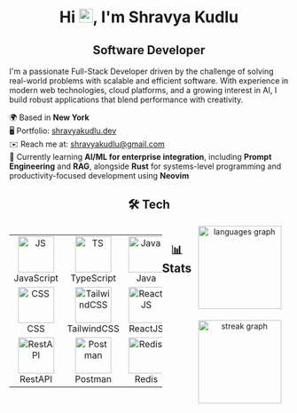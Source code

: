 <h1 align="center">
  Hi <img src="https://user-images.githubusercontent.com/18350557/176309783-0785949b-9127-417c-8b55-ab5a4333674e.gif" width="25" />, I'm Shravya Kudlu
</h1>

<h2 align="center">Software Developer</h2>

<p>
  I'm a passionate Full-Stack Developer driven by the challenge of solving real-world problems with scalable and efficient software. With experience in modern web technologies, cloud platforms, and a growing interest in AI, I build robust applications that blend performance with creativity.
</p>

<p>
  🌍 Based in <strong>New York</strong><br>
  🖥️ Portfolio: <a href="http://shravyakudlu.github.io/ShravyaKudlu/#/">shravyakudlu.dev</a><br>
  ✉️ Reach me at: <a href="mailto:shravyakudlu@gmail.com">shravyakudlu@gmail.com</a><br>
  🧠 Currently learning <strong>AI/ML for enterprise integration</strong>, including <strong>Prompt Engineering</strong> and <strong>RAG</strong>, alongside <strong>Rust</strong> for systems-level programming and productivity-focused development using <strong>Neovim</strong>
</p>

<h2 align="center">🛠️ Tech</h2>

<div style="display: flex; align-items: flex-start; align: center">
<table align="center">
  <tr>
    <td align="center" width="96">
        <img src="https://techstack-generator.vercel.app/js-icon.svg" alt="JS" width="65" height="65" />
      <br>JavaScript
    </td>
    <td align="center" width="96">
        <img src="https://techstack-generator.vercel.app/ts-icon.svg" alt="TS" width="65" height="65" />
      <br>TypeScript
    </td>
    <td align="center" width="96">
        <img src="https://techstack-generator.vercel.app/java-icon.svg" alt="Java" width="65" height="65" />
    <br>Java
    </td>
    <td align="center" width="96">
      <a href="#macropower-tech">
        <img src="https://techstack-generator.vercel.app/python-icon.svg" alt="Python" width="65" height="65" />
      </a>
      <br>Python
    </td>
    <td align="center" width="96">
       <img src="https://skillicons.dev/icons?i=bash" width="65" height="65" alt="bash" />
      <br>Bash
    </td>
    <td align="center"  width="96">
        <img src="https://skillicons.dev/icons?i=rust" width="65" height="65" alt="Rust" />
      <br>Rust
    </td>
    <td align="center"  width="96">
        <img src="https://skillicons.dev/icons?i=lua" width="65" height="65" alt="Lua" />
      <br>Lua
    </td>
    <td align="center"  width="96">
        <img src="https://skillicons.dev/icons?i=html" width="65" height="65" alt="HTML" />
      <br>HTML
    </td>
  </tr>
  <tr>
    <td align="center"  width="96">
        <img src="https://skillicons.dev/icons?i=css" width="65" height="65" alt="CSS" />
      <br>CSS
    </td>
    <td align="center"  width="96">
        <img src="https://skillicons.dev/icons?i=tailwind" width="65" height="65" alt="TailwindCSS" />
      <br>TailwindCSS
    </td>    
    <td align="center"  width="96">
         <img src="https://techstack-generator.vercel.app/react-icon.svg" alt="ReactJS" width="65" height="65" />
      <br>ReactJS
    </td>
    <td align="center" width="96">
       <img src="https://skillicons.dev/icons?i=svelte" width="65" height="65" alt="Svelte" />
      <br>Svelte
    </td>
    <td align="center"  width="96">
        <img src="https://skillicons.dev/icons?i=nextjs" width="65" height="65" alt="NextJS" />
      <br>NextJS
    </td>
    <td align="center" width="96">
       <img src="https://skillicons.dev/icons?i=nodejs" width="65" height="65" alt="NodeJS" />
      <br>NodeJs
    </td>
    <td align="center" width="96">
      <a href="#macropower-tech">
        <img src="https://techstack-generator.vercel.app/django-icon.svg" alt="Django" width="65" height="65" />
      </a>
      <br>Django
    </td>
    <td align="center" width="96">
       <img src="https://skillicons.dev/icons?i=spring" width="65" height="65" alt="Spring" />
      <br>Spring
    </td>
  </tr>
    <tr>
    <td align="center"  width="96">
        <img src="https://techstack-generator.vercel.app/restapi-icon.svg" alt="RestAPI" width="65" height="65" />
      <br>RestAPI
    </td>
    <td align="center" width="96">
       <img src="https://skillicons.dev/icons?i=postman" width="65" height="65" alt="Postman" />
      <br>Postman
    </td>
    <td align="center"  width="96">
        <img src="https://skillicons.dev/icons?i=redis" width="65" height="65" alt="Redis" />
      <br>Redis
    </td>
    <td align="center" width="96">
      <img src="https://techstack-generator.vercel.app/mysql-icon.svg" alt="MySQL" width="65" height="65" />
      <br>MySQL
    </td>
    <td align="center" width="96">
      <a href="#macropower-tech">
        <img src="https://skillicons.dev/icons?i=mongodb" width="65" height="65" alt="MongoDB" />
      </a>
      <br>MongoDB
    </td>
      <td align="center"  width="96">
         <img src="https://techstack-generator.vercel.app/docker-icon.svg" alt="Docker" width="65" height="65" />
      <br>Docker
    </td>    
    <td align="center"  width="96">
         <img src="https://techstack-generator.vercel.app/kubernetes-icon.svg" alt="Kubernetes" width="65" height="65" />
      <br>Kubernetes
    </td>
    <td align="center" width="96">
       <img src="https://skillicons.dev/icons?i=neovim" width="65" height="65" alt="Neovim" />
      <br>Neovim
    </td>
  </tr>
</table>


###



###

<h2 align="center">📊 Stats</h2>

<div align="center" style="display: flex; justify-content: center; gap: 20px; flex-wrap: wrap;">
  <img src="https://github-readme-stats.vercel.app/api/top-langs?username=shravyakudlu&locale=en&hide_title=false&layout=compact&card_width=320&langs_count=6&theme=radical&hide_border=false&order=2" height="150" alt="languages graph" />
  <img src="https://streak-stats.demolab.com?user=shravyakudlu&locale=en&mode=daily&theme=radical&hide_border=false&border_radius=5&order=3" height="150" alt="streak graph" />
<!--   <img src="https://leetcard.jacoblin.cool/shravyakudlu?theme=radical&font=Kantumruy&ext=heatmap" width="800" height="300" alt="LeetCode Heatmap" /> -->
</div>
<!-- <img src="https://raw.githubusercontent.com/shravyakudlu/shravyakudlu/output/snake.svg" alt="Snake animation" /> -->




